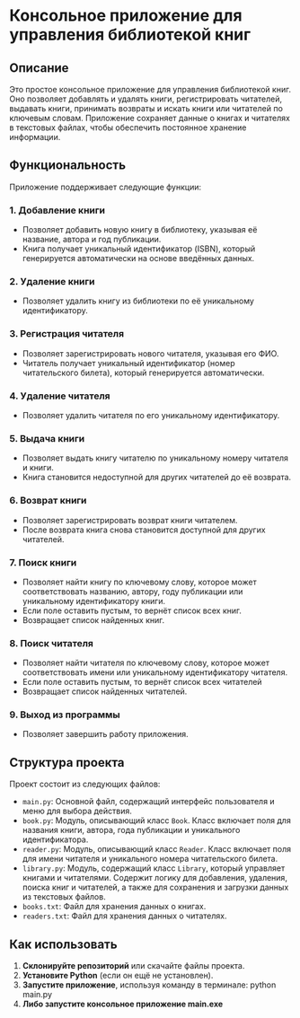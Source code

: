 # Консольное приложение для управления библиотекой книг

## Описание
Это простое консольное приложение для управления библиотекой книг. Оно позволяет добавлять и удалять книги, регистрировать читателей, выдавать книги, принимать возвраты и искать книги или читателей по ключевым словам. Приложение сохраняет данные о книгах и читателях в текстовых файлах, чтобы обеспечить постоянное хранение информации.

## Функциональность
Приложение поддерживает следующие функции:

### 1. **Добавление книги**
   - Позволяет добавить новую книгу в библиотеку, указывая её название, автора и год публикации.
   - Книга получает уникальный идентификатор (ISBN), который генерируется автоматически на основе введённых данных.

### 2. **Удаление книги**
   - Позволяет удалить книгу из библиотеки по её уникальному идентификатору.

### 3. **Регистрация читателя**
   - Позволяет зарегистрировать нового читателя, указывая его ФИО.
   - Читатель получает уникальный идентификатор (номер читательского билета), который генерируется автоматически.

### 4. **Удаление читателя**
   - Позволяет удалить читателя по его уникальному идентификатору.

### 5. **Выдача книги**
   - Позволяет выдать книгу читателю по уникальному номеру читателя и книги.
   - Книга становится недоступной для других читателей до её возврата.

### 6. **Возврат книги**
   - Позволяет зарегистрировать возврат книги читателем.
   - После возврата книга снова становится доступной для других читателей.

### 7. **Поиск книги**
   - Позволяет найти книгу по ключевому слову, которое может соответствовать названию, автору, году публикации или уникальному идентификатору книги.
   - Если поле оставить пустым, то вернёт список всех книг.
   - Возвращает список найденных книг.

### 8. **Поиск читателя**
   - Позволяет найти читателя по ключевому слову, которое может соответствовать имени или уникальному идентификатору читателя.
   - Если поле оставить пустым, то вернёт список всех читателей
   - Возвращает список найденных читателей.

### 9. **Выход из программы**
   - Позволяет завершить работу приложения.

## Структура проекта
Проект состоит из следующих файлов:

- `main.py`: Основной файл, содержащий интерфейс пользователя и меню для выбора действия.
- `book.py`: Модуль, описывающий класс `Book`. Класс включает поля для названия книги, автора, года публикации и уникального идентификатора.
- `reader.py`: Модуль, описывающий класс `Reader`. Класс включает поля для имени читателя и уникального номера читательского билета.
- `library.py`: Модуль, содержащий класс `Library`, который управляет книгами и читателями. Содержит логику для добавления, удаления, поиска книг и читателей, а также для сохранения и загрузки данных из текстовых файлов.
- `books.txt`: Файл для хранения данных о книгах.
- `readers.txt`: Файл для хранения данных о читателях.

## Как использовать
1. **Склонируйте репозиторий** или скачайте файлы проекта.
2. **Установите Python** (если он ещё не установлен).
3. **Запустите приложение**, используя команду в терминале:
   python main.py
4. **Либо запустите консольное приложение main.exe**
